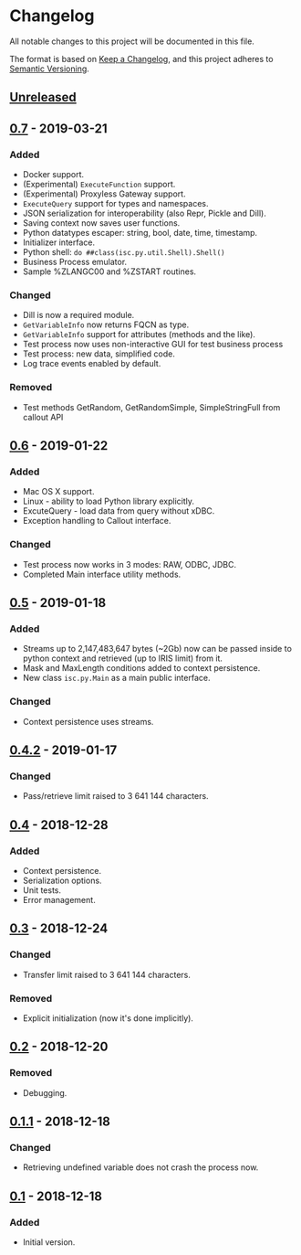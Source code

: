 # Changelog
All notable changes to this project will be documented in this file.

The format is based on [Keep a Changelog](https://keepachangelog.com/en/1.0.0/),
and this project adheres to [Semantic Versioning](https://semver.org/spec/v2.0.0.html).

## [Unreleased]

## [0.7] - 2019-03-21
### Added
- Docker support.
- (Experimental) `ExecuteFunction` support.
- (Experimental) Proxyless Gateway support. 
- `ExecuteQuery` support for types and namespaces.
- JSON serialization for interoperability (also Repr, Pickle and Dill).
- Saving context now saves user functions.
- Python datatypes escaper: string, bool, date, time, timestamp.
- Initializer interface.
- Python shell: `do ##class(isc.py.util.Shell).Shell()`
- Business Process emulator.
- Sample %ZLANGC00 and %ZSTART routines.

### Changed
- Dill is now a required module.
- `GetVariableInfo` now returns FQCN as type.
- `GetVariableInfo` support for attributes (methods and the like).
- Test process now uses non-interactive GUI for test business process
- Test process: new data, simplified code.
- Log trace events enabled by default.

### Removed
- Test methods GetRandom, GetRandomSimple, SimpleStringFull from callout API


## [0.6] - 2019-01-22
### Added
- Mac OS X support.
- Linux - ability to load Python library explicitly.
- ExcuteQuery - load data from query without xDBC.
- Exception handling to Callout interface.

### Changed
- Test process now works in 3 modes: RAW, ODBC, JDBC.
- Completed Main interface utility methods.

## [0.5] - 2019-01-18
### Added
- Streams up to 2,147,483,647 bytes (~2Gb) now can be passed inside to python context and retrieved (up to IRIS limit) from it.
- Mask and MaxLength conditions added to context persistence.
- New class `isc.py.Main` as a main public interface.

### Changed
- Context persistence uses streams.

## [0.4.2] - 2019-01-17
### Changed
- Pass/retrieve limit raised to 3 641 144 characters.

## [0.4] - 2018-12-28
### Added
- Context persistence.
- Serialization options.
- Unit tests.
- Error management.

## [0.3] - 2018-12-24
### Changed
- Transfer limit raised to 3 641 144 characters.

### Removed
- Explicit initialization (now it's done implicitly).

## [0.2] - 2018-12-20
### Removed
- Debugging.

## [0.1.1] - 2018-12-18
### Changed
- Retrieving undefined variable does not crash the process now.

## [0.1] - 2018-12-18
### Added
- Initial version.

[Unreleased]: https://github.com/intersystems-community/PythonGateway/compare/v0.7...HEAD
[0.7]: https://github.com/intersystems-community/PythonGateway/compare/v0.6...v0.7
[0.6]: https://github.com/intersystems-community/PythonGateway/compare/v0.5...v0.6
[0.5]: https://github.com/intersystems-community/PythonGateway/compare/v0.4.2...v0.5
[0.4.2]: https://github.com/intersystems-community/PythonGateway/compare/v0.4...v0.4.2
[0.4]: https://github.com/intersystems-community/PythonGateway/compare/v0.3...v0.4
[0.3]: https://github.com/intersystems-community/PythonGateway/compare/v0.2...v0.3
[0.2]: https://github.com/intersystems-community/PythonGateway/compare/v0.1.1...v0.2
[0.1.1]: https://github.com/intersystems-community/PythonGateway/compare/v0.1...v0.1.1
[0.1]: https://github.com/intersystems-community/PythonGateway/compare/318afe8dba59d6892943512941f9063c91fececa...v0.1
